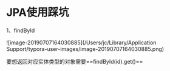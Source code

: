 # JPA使用踩坑



1、findById



![image-20190707164030885](/Users/jc/Library/Application Support/typora-user-images/image-20190707164030885.png)

要想返回对应实体类型的对象需要==findById(id).get()==

